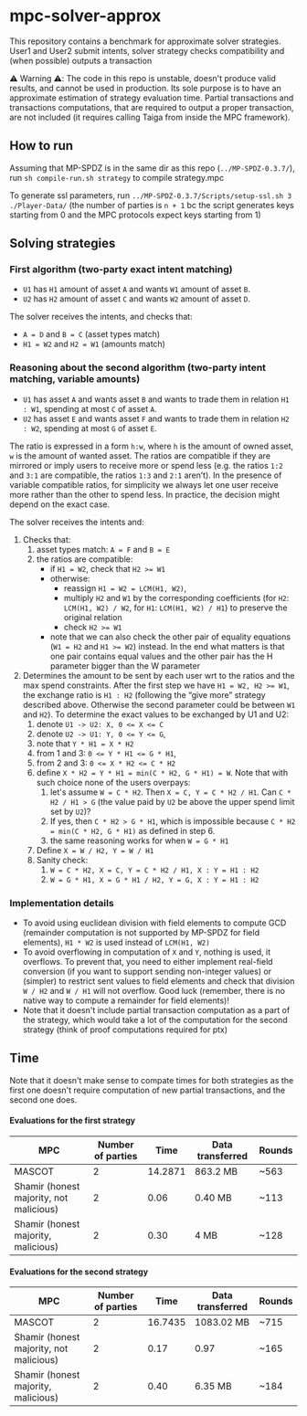 # mpc-solver-approx

This repository contains a benchmark for approximate solver strategies. User1 and User2 submit intents, solver strategy checks compatibility and (when possible) outputs a transaction

⚠️  Warning ⚠️:
The code in this repo is unstable, doesn't produce valid results, and cannot be used in production. Its sole purpose is to have an approximate estimation of strategy evaluation time. Partial transactions and transactions computations, that are required to output a proper transaction, are not included (it requires calling Taiga from inside the MPC framework).

## How to run
Assuming that MP-SPDZ is in the same dir as this repo (`../MP-SPDZ-0.3.7/`), run `sh compile-run.sh strategy` to compile strategy.mpc

To generate ssl parameters, run `../MP-SPDZ-0.3.7/Scripts/setup-ssl.sh 3 ./Player-Data/` (the number of parties is `n + 1` bc the script generates keys starting from 0 and the MPC protocols expect keys starting from 1)

## Solving strategies

### First algorithm (two-party exact intent matching)
- `U1` has `H1` amount of asset `A` and wants `W1` amount of asset `B`. 
- `U2` has `H2` amount of asset `C` and wants `W2` amount of asset `D`. 

The solver receives the intents, and checks that:
- `A = D` and `B = C` (asset types match)
- `H1 = W2` and `H2 = W1` (amounts match)

### Reasoning about the second algorithm (two-party intent matching, variable amounts)
- `U1` has asset `A` and wants asset `B` and wants to trade them in relation `H1 : W1`, spending at most `C` of asset `A`.
- `U2` has asset `E` and wants asset `F` and wants to trade them in relation `H2 : W2`, spending at most `G` of asset `E`.

The ratio is expressed in a form `h:w`, where `h` is the amount of owned asset, `w` is the amount of wanted asset. The ratios are compatible if they are mirrored or imply users to receive more or spend less (e.g. the ratios `1:2` and `3:1` are compatible, the ratios `1:3` and `2:1` aren’t). In the presence of variable compatible ratios, for simplicity we always let one user receive more rather than the other to spend less. In practice, the decision might depend on the exact case. 

The solver receives the intents and:
1. Checks that:
    1. asset types match: `A = F` and `B = E`
    2. the ratios are compatible:
        - if `H1 = W2`, check that `H2 >= W1`
        - otherwise:
            - reassign `H1 = W2 = LCM(H1, W2)`, 
            - multiply `H2` and `W1` by the corresponding coefficients (for `H2`: `LCM(H1, W2) / W2`, for `H1`: `LCM(H1, W2) / H1`) to preserve the original relation
            - check `H2 >= W1`
        - note that we can also check the other pair of equality equations (`W1 = H2` and `H1 >= W2`) instead. In the end what matters is that one pair contains equal values and the other pair has the H parameter bigger than the W parameter
2. Determines the amount to be sent by each user wrt to the ratios and the max spend constraints. After the first step we have `H1 = W2, H2 >= W1`, the exchange ratio is `H1 : H2` (following the “give more” strategy described above. Otherwise the second parameter could be between `W1` and `H2`). To determine the exact values to be exchanged by U1 and U2:
      1. denote `U1 -> U2: X, 0 <= X <= C`
      2. denote `U2 -> U1: Y, 0 <= Y <= G`,
      3. note that `Y * H1 = X * H2`
      4. from 1 and 3: `0 <= Y * H1 <= G * H1`,
      5. from 2 and 3: `0 <= X * H2 <= C * H2`
      6. define `X * H2 = Y * H1 = min(C * H2, G * H1) = W`. Note that with such choice none of the users overpays:
          1. let's assume `W = C * H2`. Then `X = C, Y = C * H2 / H1`. Can `C * H2 / H1 > G` (the value paid by `U2` be above the upper spend limit set by `U2`)?
          2. If yes, then `C * H2 > G * H1`, which is impossible because `C * H2 = min(C * H2, G * H1)` as defined in step 6.
          3. the same reasoning works for when `W = G * H1`
      8. Define `X = W / H2, Y = W / H1`
      9. Sanity check:
         1. `W = C * H2, X = C, Y = C * H2 / H1, X : Y = H1 : H2`
         2. `W = G * H1, X = G * H1 / H2, Y = G, X : Y = H1 : H2`

### Implementation details
- To avoid using euclidean division with field elements to compute GCD (remainder computation is not supported by MP-SPDZ for field elements), `H1 * W2` is used instead of `LCM(H1, W2)`
- To avoid overflowing in computation of `X` and `Y`, nothing is used, it overflows. To prevent that, you need to either implement real-field conversion (if you want to support sending non-integer values) or (simpler) to restrict sent values to field elements and check that division `W / H2` and `W / H1` will not overflow. Good luck (remember, there is no native way to compute a remainder for field elements)!
- Note that it doesn't include partial transaction computation as a part of the strategy, which would take a lot of the computation for the second strategy (think of proof computations required for ptx)

## Time

Note that it doesn't make sense to compate times for both strategies as the first one doesn't require computation of new partial transactions, and the second one does.

#### Evaluations for the first strategy
|MPC|Number of parties|Time|Data transferred|Rounds|
|-|-|-|-|-|
|MASCOT|2|14.2871|863.2 MB|~563|
|Shamir (honest majority, not malicious)|2|0.06|0.40 MB|~113|
|Shamir (honest majority, malicious)|2|0.30|4 MB|~128|

#### Evaluations for the second strategy
|MPC|Number of parties|Time|Data transferred|Rounds|
|-|-|-|-|-|
|MASCOT|2|16.7435|1083.02 MB|~715|
|Shamir (honest majority, not malicious)|2|0.17|0.97|~165|
|Shamir (honest majority, malicious)|2|0.40|6.35 MB|~184|
